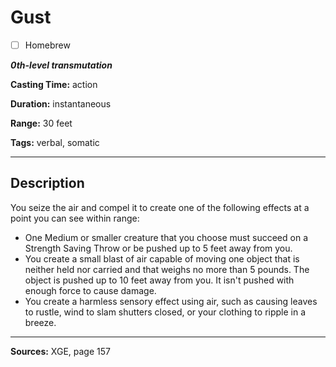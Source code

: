 # Gust

- [ ] Homebrew

***0th-level transmutation***

**Casting Time:** action

**Duration:** instantaneous

**Range:** 30 feet

**Tags:** verbal, somatic

---

## Description
You seize the air and compel it to create one of the following effects at a point you can see within range:
- One Medium or smaller creature that you choose must succeed on a Strength Saving Throw or be pushed up to 5 feet away from you.
- You create a small blast of air capable of moving one object that is neither held nor carried and that weighs no more than 5 pounds.
	The object is pushed up to 10 feet away from you.
	It isn't pushed with enough force to cause damage.
- You create a harmless sensory effect using air, such as causing leaves to rustle, wind to slam shutters closed, or your clothing to ripple in a breeze.

---

**Sources:** XGE, page 157
